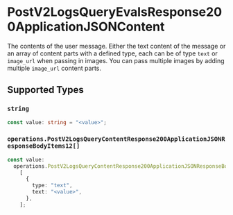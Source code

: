 # PostV2LogsQueryEvalsResponse200ApplicationJSONContent

The contents of the user message. Either the text content of the message or an array of content parts with a defined type, each can be of type `text` or `image_url` when passing in images. You can pass multiple images by adding multiple `image_url` content parts. 


## Supported Types

### `string`

```typescript
const value: string = "<value>";
```

### `operations.PostV2LogsQueryContentResponse200ApplicationJSONResponseBodyItems12[]`

```typescript
const value:
  operations.PostV2LogsQueryContentResponse200ApplicationJSONResponseBodyItems12[] =
    [
      {
        type: "text",
        text: "<value>",
      },
    ];
```

